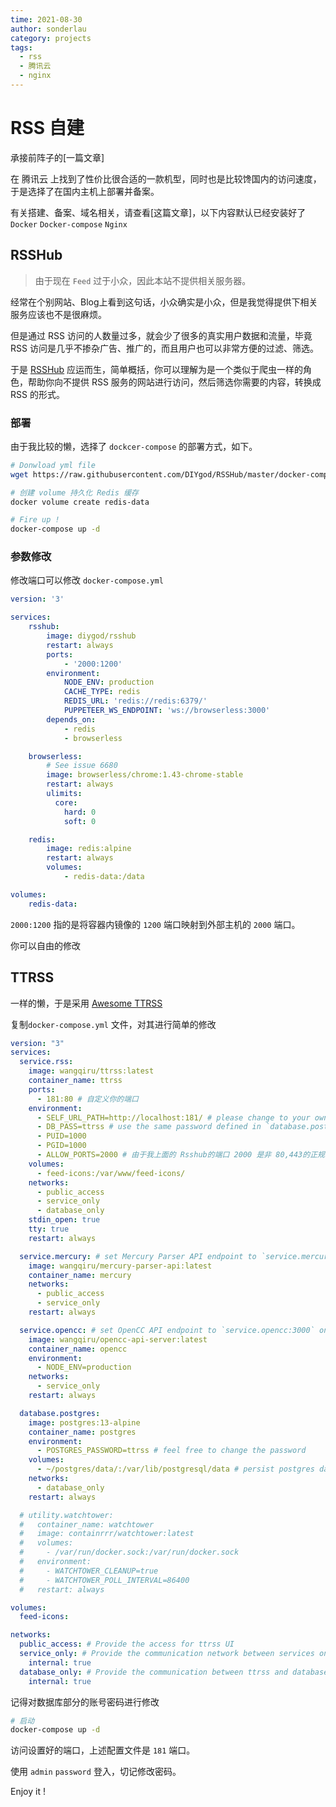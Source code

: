 ```yaml
---
time: 2021-08-30
author: sonderlau
category: projects
tags:
  - rss
  - 腾讯云
  - nginx
---
```




# RSS 自建

承接前阵子的[一篇文章]

在 腾讯云 上找到了性价比很合适的一款机型，同时也是比较馋国内的访问速度，于是选择了在国内主机上部署并备案。



有关搭建、备案、域名相关，请查看[这篇文章]，以下内容默认已经安装好了 `Docker` `Docker-compose` `Nginx`





## RSSHub

> 由于现在 `Feed` 过于小众，因此本站不提供相关服务器。

经常在个别网站、Blog上看到这句话，小众确实是小众，但是我觉得提供下相关服务应该也不是很麻烦。

但是通过 RSS 访问的人数量过多，就会少了很多的真实用户数据和流量，毕竟 RSS 访问是几乎不掺杂广告、推广的，而且用户也可以非常方便的过滤、筛选。



于是 [RSSHub](https://docs.rsshub.app) 应运而生，简单概括，你可以理解为是一个类似于爬虫一样的角色，帮助你向不提供 RSS 服务的网站进行访问，然后筛选你需要的内容，转换成 RSS 的形式。



### 部署

由于我比较的懒，选择了 `dockcer-compose` 的部署方式，如下。

```bash
# Donwload yml file
wget https://raw.githubusercontent.com/DIYgod/RSSHub/master/docker-compose.yml

# 创建 volume 持久化 Redis 缓存
docker volume create redis-data

# Fire up !
docker-compose up -d
```



### 参数修改

修改端口可以修改 `docker-compose.yml`

```yaml {8}
version: '3'

services:
    rsshub:
        image: diygod/rsshub
        restart: always
        ports:
            - '2000:1200'
        environment:
            NODE_ENV: production
            CACHE_TYPE: redis
            REDIS_URL: 'redis://redis:6379/'
            PUPPETEER_WS_ENDPOINT: 'ws://browserless:3000'
        depends_on:
            - redis
            - browserless

    browserless:
        # See issue 6680
        image: browserless/chrome:1.43-chrome-stable
        restart: always
        ulimits:
          core:
            hard: 0
            soft: 0

    redis:
        image: redis:alpine
        restart: always
        volumes:
            - redis-data:/data

volumes:
    redis-data:

```



`2000:1200` 指的是将容器内镜像的 `1200` 端口映射到外部主机的 `2000` 端口。



你可以自由的修改



## TTRSS

一样的懒，于是采用 [Awesome TTRSS](https://ttrss.henry.wang/zh/#%E5%85%B3%E4%BA%8E)

复制`docker-compose.yml` 文件，对其进行简单的修改

```yaml {7,13}
version: "3"
services:
  service.rss:
    image: wangqiru/ttrss:latest
    container_name: ttrss
    ports:
      - 181:80 # 自定义你的端口 
    environment:
      - SELF_URL_PATH=http://localhost:181/ # please change to your own domain
      - DB_PASS=ttrss # use the same password defined in `database.postgres`
      - PUID=1000
      - PGID=1000
      - ALLOW_PORTS=2000 # 由于我上面的 Rsshub的端口 2000 是非 80,443的正规端口，需要做额外的设置
    volumes:
      - feed-icons:/var/www/feed-icons/
    networks:
      - public_access
      - service_only
      - database_only
    stdin_open: true
    tty: true
    restart: always

  service.mercury: # set Mercury Parser API endpoint to `service.mercury:3000` on TTRSS plugin setting page
    image: wangqiru/mercury-parser-api:latest
    container_name: mercury
    networks:
      - public_access
      - service_only
    restart: always

  service.opencc: # set OpenCC API endpoint to `service.opencc:3000` on TTRSS plugin setting page
    image: wangqiru/opencc-api-server:latest
    container_name: opencc
    environment:
      - NODE_ENV=production
    networks:
      - service_only
    restart: always

  database.postgres:
    image: postgres:13-alpine
    container_name: postgres
    environment:
      - POSTGRES_PASSWORD=ttrss # feel free to change the password
    volumes:
      - ~/postgres/data/:/var/lib/postgresql/data # persist postgres data to ~/postgres/data/ on the host
    networks:
      - database_only
    restart: always

  # utility.watchtower:
  #   container_name: watchtower
  #   image: containrrr/watchtower:latest
  #   volumes:
  #     - /var/run/docker.sock:/var/run/docker.sock
  #   environment:
  #     - WATCHTOWER_CLEANUP=true
  #     - WATCHTOWER_POLL_INTERVAL=86400
  #   restart: always

volumes:
  feed-icons:

networks:
  public_access: # Provide the access for ttrss UI
  service_only: # Provide the communication network between services only
    internal: true
  database_only: # Provide the communication between ttrss and database only
    internal: true

```

记得对数据库部分的账号密码进行修改

```bash
# 启动
docker-compose up -d
```



访问设置好的端口，上述配置文件是 `181` 端口。

使用 `admin` `password` 登入，切记修改密码。



Enjoy it !

